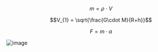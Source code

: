 $$m=\rho\cdot V$$

$$V_{1} = \sqrt{\frac{G\cdot M}{R+h}}$$

$$F = m\cdot a$$

![image](https://user-images.githubusercontent.com/114762586/200986490-ac23b450-0b3e-46c2-a7f2-7d1351a7492c.png)
